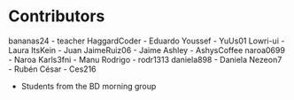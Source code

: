 
Contributors
============

bananas24    - teacher
HaggardCoder - Eduardo
Youssef      - YuUs01
Lowri-ui     - Laura
ItsKein      - Juan
JaimeRuiz06  - Jaime
Ashley       - AshysCoffee
naroa0699    - Naroa
Karls3fni    - Manu
Rodrigo      - rodr1313 
daniela898   - Daniela
Nezeon7      - Rubén
César	       - Ces216

* Students from the BD morning group

